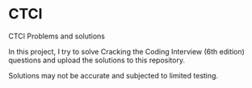 # CTCI
CTCI Problems and solutions

In this project, I try to solve Cracking the Coding Interview (6th edition) questions 
and upload the solutions to this repository.

Solutions may not be accurate and subjected to limited testing.


